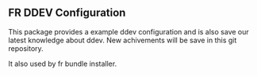 ## FR DDEV Configuration

This package provides a example ddev configuration and is also save our latest knowledge about ddev. New achivements 
will be save in this git repository.

It also used by fr bundle installer.
